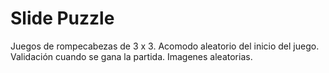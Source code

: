 # Slide Puzzle
Juegos de rompecabezas de 3 x 3. 
Acomodo aleatorio del inicio del juego.
Validación cuando se gana la partida.
Imagenes aleatorias.

